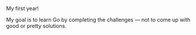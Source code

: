 My first year!

My goal is to learn Go by completing the challenges — not to come up with good or pretty solutions.
